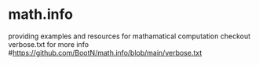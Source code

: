 # math.info
providing examples and resources for mathamatical computation
checkout verbose.txt for more info
#https://github.com/BootN/math.info/blob/main/verbose.txt
